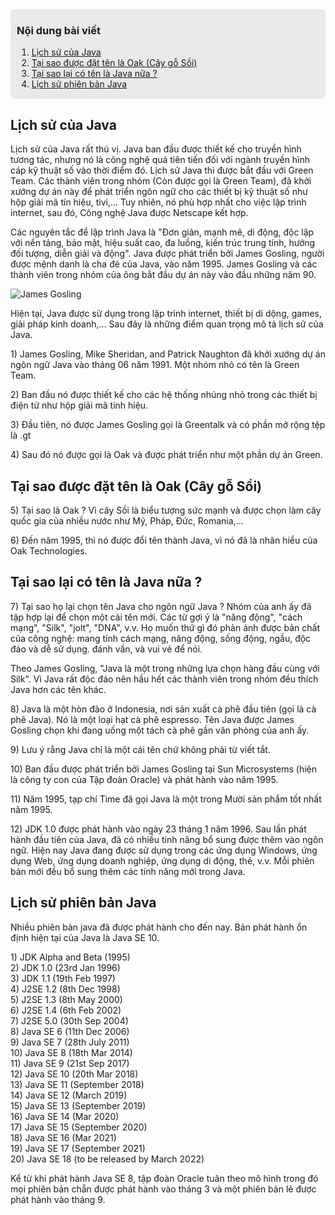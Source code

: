 <div style="background-color: #e7e9eb; padding: 1px 10px; border-radius: 5px; margin-bottom: 20px">

### Nội dung bài viết

1. [Lịch sử của Java](#lich-su-cua-java)
2. [Tại sao được đặt tên là Oak (Cây gỗ Sồi)](#tai-sao-java-duoc-dat-ten-la-oak)
3. [Tại sao lại có tên là Java nữa ?](#tai-sao-ten-la-java)
4. [Lịch sử phiên bản Java](#lich-su-phien-ban-java)

</div>

<div class="section" id="lich-su-cua-java"></div>

## Lịch sử của Java

Lịch sử của Java rất thú vị. Java ban đầu được thiết kế cho truyền hình tương tác, nhưng nó là công nghệ quá tiên tiến đối với ngành truyền hình cáp kỹ thuật số vào thời điểm đó. Lịch sử Java thì được bắt đầu với Green Team. Các thành viên trong nhóm (Còn được gọi là Green Team), đã khởi xướng dự án này để phát triển ngôn ngữ cho các thiết bị kỹ thuật số như hộp giải mã tín hiệu, tivi,... Tuy nhiên, nó phù hợp nhất cho việc lập trình internet, sau đó, Công nghệ Java được Netscape kết hợp.

Các nguyên tắc để lập trình Java là "Đơn giản, mạnh mẽ, di động, độc lập với nền tảng, bảo mật, hiệu suất cao, đa luồng, kiến trúc trung tính, hướng đối tượng, diễn giải và động". Java được phát triển bởi James Gosling, người được mệnh danh là cha đẻ của Java, vào năm 1995. James Gosling và các thành viên trong nhóm của ông bắt đầu dự án này vào đầu những năm 90.

![James Gosling](https://static.javatpoint.com/images/j1.jpg)

Hiện tại, Java được sử dụng trong lập trình internet, thiết bị di dộng, games, giải pháp kinh doanh,... Sau đây là những điểm quan trọng mô tả lịch sử của Java.

1\) James Gosling, Mike Sheridan, and Patrick Naughton đã khởi xướng dự án ngôn ngữ Java vào tháng 06 năm 1991. Một nhóm nhỏ có tên là Green Team.

2\) Ban đầu nó được thiết kế cho các hệ thống nhúng nhỏ trong các thiết bị điện tử như hộp giải mã tính hiệu.

3\) Đầu tiên, nó được James Gosling gọi là Greentalk và có phần mở rộng tệp là .gt

4\) Sau đó nó được gọi là Oak và được phát triển như một phần dự án Green.

<div class="section" id="tai-sao-java-duoc-dat-ten-la-oak"></div>

## Tại sao được đặt tên là Oak (Cây gỗ Sồi)

5\) Tại sao là Oak ? Vì cây Sồi là biểu tượng sức mạnh và được chọn làm cây quốc gia của nhiều nước như Mỹ, Pháp, Đức, Romania,...

6\) Đến năm 1995, thì nó được đổi tên thành Java, vì nó đã là nhãn hiểu của Oak Technologies.

<div class="section" id="tai-sao-ten-la-java"></div>

## Tại sao lại có tên là Java nữa ?

7\) Tại sao họ lại chọn tên Java cho ngôn ngữ Java ? Nhóm của anh ấy đã tập hợp lại để chọn một cái tên mới. Các từ gợi ý là "năng động", "cách mạng", "Silk", "jolt", "DNA", v.v. Họ muốn thứ gì đó phản ánh được bản chất của công nghệ: mang tính cách mạng, năng động, sống động, ngầu, độc đáo và dễ sử dụng. đánh vần, và vui vẻ để nói.

Theo James Gosling, "Java là một trong những lựa chọn hàng đầu cùng với Silk". Vì Java rất độc đáo nên hầu hết các thành viên trong nhóm đều thích Java hơn các tên khác.

8\) Java là một hòn đảo ở Indonesia, nơi sản xuất cà phê đầu tiên (gọi là cà phê Java). Nó là một loại hạt cà phê espresso. Tên Java được James Gosling chọn khi đang uống một tách cà phê gần văn phòng của anh ấy.

9\) Lưu ý rằng Java chỉ là một cái tên chứ không phải từ viết tắt.

10\) Ban đầu được phát triển bởi James Gosling tại Sun Microsystems (hiện là công ty con của Tập đoàn Oracle) và phát hành vào năm 1995.

11\) Năm 1995, tạp chí Time đã gọi Java là một trong Mười sản phẩm tốt nhất năm 1995.

12\) JDK 1.0 được phát hành vào ngày 23 tháng 1 năm 1996. Sau lần phát hành đầu tiên của Java, đã có nhiều tính năng bổ sung được thêm vào ngôn ngữ. Hiện nay Java đang được sử dụng trong các ứng dụng Windows, ứng dụng Web, ứng dụng doanh nghiệp, ứng dụng di động, thẻ, v.v. Mỗi phiên bản mới đều bổ sung thêm các tính năng mới trong Java.

<div class="section" id="lich-su-phien-ban-java"></div>

## Lịch sử phiên bản Java

Nhiều phiên bản java đã được phát hành cho đến nay. Bản phát hành ổn định hiện tại của Java là Java SE 10.

1\) JDK Alpha and Beta (1995)  
2\) JDK 1.0 (23rd Jan 1996)  
3\) JDK 1.1 (19th Feb 1997)  
4\) J2SE 1.2 (8th Dec 1998)  
5\) J2SE 1.3 (8th May 2000)  
6\) J2SE 1.4 (6th Feb 2002)  
7\) J2SE 5.0 (30th Sep 2004)  
8\) Java SE 6 (11th Dec 2006)  
9\) Java SE 7 (28th July 2011)  
10\) Java SE 8 (18th Mar 2014)  
11\) Java SE 9 (21st Sep 2017)  
12\) Java SE 10 (20th Mar 2018)  
13\) Java SE 11 (September 2018)  
14\) Java SE 12 (March 2019)  
15\) Java SE 13 (September 2019)  
16\) Java SE 14 (Mar 2020)  
17\) Java SE 15 (September 2020)  
18\) Java SE 16 (Mar 2021)  
19\) Java SE 17 (September 2021)  
20\) Java SE 18 (to be released by March 2022)

Kể từ khi phát hành Java SE 8, tập đoàn Oracle tuân theo mô hình trong đó mọi phiên bản chẵn được phát hành vào tháng 3 và một phiên bản lẻ được phát hành vào tháng 9.
